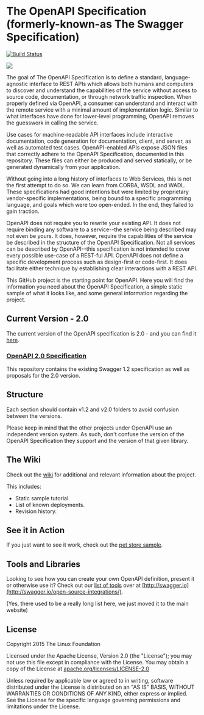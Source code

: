 # The OpenAPI Specification (formerly-known-as The Swagger Specification)

[![Build Status](https://travis-ci.org/swagger-api/swagger-spec.svg?branch=master)](https://travis-ci.org/swagger-api/swagger-spec)

![](https://avatars3.githubusercontent.com/u/16343502?v=3&s=200)

The goal of The OpenAPI Specification is to define a standard, language-agnostic interface to REST APIs which allows both humans and computers to discover and understand the capabilities of the service without access to source code, documentation, or through network traffic inspection.  When properly defined via OpenAPI, a consumer can understand and interact with the remote service with a minimal amount of implementation logic.  Similar to what interfaces have done for lower-level programming, OpenAPI removes the guesswork in calling the service.

Use cases for machine-readable API interfaces include interactive documentation, code generation for documentation, client, and server, as well as automated test cases.  OpenAPI-enabled APIs expose JSON files that correctly adhere to the OpenAPI Specification, documented in this repository.  These files can either be produced and served statically, or be generated dynamically from your application.

Without going into a long history of interfaces to Web Services, this is not the first attempt to do so.  We can learn from CORBA, WSDL and WADL.  These specifications had good intentions but were limited by proprietary vendor-specific implementations, being bound to a specific programming language, and goals which were too open-ended.  In the end, they failed to gain traction.

OpenAPI does not require you to rewrite your existing API.  It does not require binding any software to a service--the service being described may not even be yours.  It does, however, require the capabilities of the service be described in the structure of the OpenAPI Specification.  Not all services can be described by OpenAPI--this specification is not intended to cover every possible use-case of a REST-ful API.  OpenAPI does not define a specific development process such as design-first or code-first.  It does facilitate either technique by establishing clear interactions with a REST API.

This GitHub project is the starting point for OpenAPI.
Here you will find the information you need about the OpenAPI Specification, a simple static sample of what it looks like,
and some general information regarding the project.


## Current Version - 2.0

The current version of the OpenAPI specification is 2.0 - and you can find it [here](versions/2.0.md).

### [OpenAPI 2.0 Specification](versions/2.0.md)

This repository contains the existing Swagger 1.2 specification as well as proposals for the 2.0 version.

## Structure

Each section should contain v1.2 and v2.0 folders to avoid confusion between the versions.

Please keep in mind that the other projects under OpenAPI use an independent version system.
As such, don't confuse the version of the OpenAPI Specification they support and the version of that given library.

## The Wiki

Check out the [wiki](https://github.com/OAI/OpenAPI-Specification/wiki) for additional and relevant information about the project.

This includes:
- Static sample tutorial.
- List of known deployments.
- Revision history.

## See it in Action

If you just want to see it work, check out the [pet store sample](http://petstore.swagger.io/).

## Tools and Libraries

Looking to see how you can create your own OpenAPI definition, present it or otherwise use it? Check out our [list of tools](http://swagger.io/open-source-integrations/) over at [http://swagger.io](http://swagger.io/open-source-integrations/).

(Yes, there used to be a really long list here, we just moved it to the main website)

## License

Copyright 2015 The Linux Foundation

Licensed under the Apache License, Version 2.0 (the "License");
you may not use this file except in compliance with the License.
You may obtain a copy of the License at [apache.org/licenses/LICENSE-2.0](http://www.apache.org/licenses/LICENSE-2.0)

Unless required by applicable law or agreed to in writing, software
distributed under the License is distributed on an "AS IS" BASIS,
WITHOUT WARRANTIES OR CONDITIONS OF ANY KIND, either express or implied.
See the License for the specific language governing permissions and
limitations under the License.
